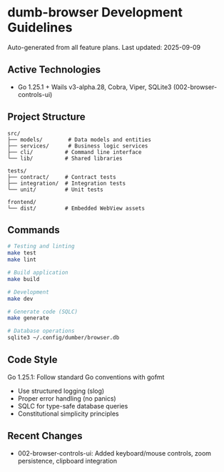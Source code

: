 # dumb-browser Development Guidelines

Auto-generated from all feature plans. Last updated: 2025-09-09

## Active Technologies
- Go 1.25.1 + Wails v3-alpha.28, Cobra, Viper, SQLite3 (002-browser-controls-ui)

## Project Structure
```
src/
├── models/        # Data models and entities
├── services/      # Business logic services  
├── cli/          # Command line interface
└── lib/          # Shared libraries

tests/
├── contract/     # Contract tests
├── integration/  # Integration tests
└── unit/         # Unit tests

frontend/
└── dist/         # Embedded WebView assets
```

## Commands
```bash
# Testing and linting
make test
make lint

# Build application
make build

# Development
make dev

# Generate code (SQLC)
make generate

# Database operations
sqlite3 ~/.config/dumber/browser.db
```

## Code Style
Go 1.25.1: Follow standard Go conventions with gofmt
- Use structured logging (slog)
- Proper error handling (no panics)
- SQLC for type-safe database queries
- Constitutional simplicity principles

## Recent Changes
- 002-browser-controls-ui: Added keyboard/mouse controls, zoom persistence, clipboard integration

<!-- MANUAL ADDITIONS START -->
<!-- MANUAL ADDITIONS END -->